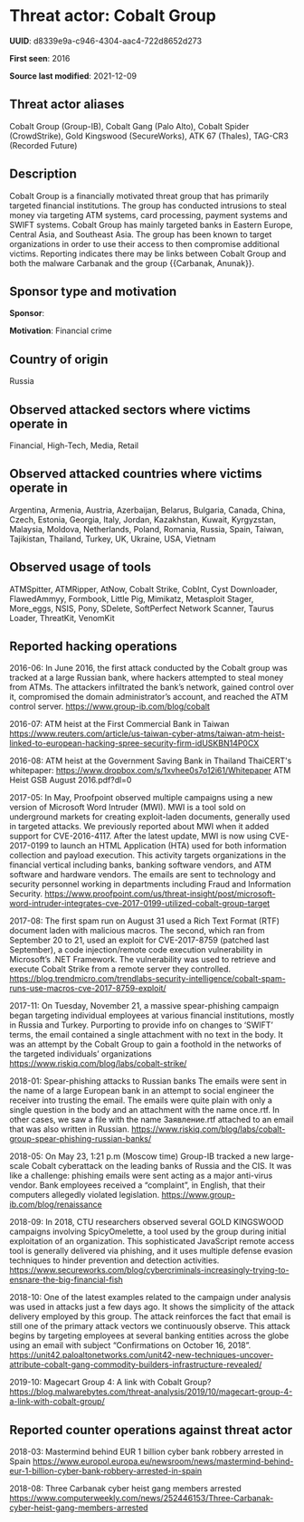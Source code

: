 # Threat actor: Cobalt Group

**UUID**: d8339e9a-c946-4304-aac4-722d8652d273

**First seen**: 2016

**Source last modified**: 2021-12-09

## Threat actor aliases

Cobalt Group (Group-IB), Cobalt Gang (Palo Alto), Cobalt Spider (CrowdStrike), Gold Kingswood (SecureWorks), ATK 67 (Thales), TAG-CR3 (Recorded Future)

## Description

Cobalt Group is a financially motivated threat group that has primarily targeted financial institutions. The group has conducted intrusions to steal money via targeting ATM systems, card processing, payment systems and SWIFT systems. Cobalt Group has mainly targeted banks in Eastern Europe, Central Asia, and Southeast Asia. The group has been known to target organizations in order to use their access to then compromise additional victims. Reporting indicates there may be links between Cobalt Group and both the malware Carbanak and the group {{Carbanak, Anunak}}.

## Sponsor type and motivation

**Sponsor**: 

**Motivation**: Financial crime


## Country of origin

Russia

## Observed attacked sectors where victims operate in

Financial, High-Tech, Media, Retail

## Observed attacked countries where victims operate in

Argentina, Armenia, Austria, Azerbaijan, Belarus, Bulgaria, Canada, China, Czech, Estonia, Georgia, Italy, Jordan, Kazakhstan, Kuwait, Kyrgyzstan, Malaysia, Moldova, Netherlands, Poland, Romania, Russia, Spain, Taiwan, Tajikistan, Thailand, Turkey, UK, Ukraine, USA, Vietnam

## Observed usage of tools

ATMSpitter, ATMRipper, AtNow, Cobalt Strike, CobInt, Cyst Downloader, FlawedAmmyy, Formbook, Little Pig, Mimikatz, Metasploit Stager, More_eggs, NSIS, Pony, SDelete, SoftPerfect Network Scanner, Taurus Loader, ThreatKit, VenomKit

## Reported hacking operations

2016-06: In June 2016, the first attack conducted by the Cobalt group was tracked at a large Russian bank, where hackers attempted to steal money from ATMs. The attackers infiltrated the bank’s network, gained control over it, compromised the domain administrator’s account, and reached the ATM control server.
https://www.group-ib.com/blog/cobalt

2016-07: ATM heist at the First Commercial Bank in Taiwan
https://www.reuters.com/article/us-taiwan-cyber-atms/taiwan-atm-heist-linked-to-european-hacking-spree-security-firm-idUSKBN14P0CX

2016-08: ATM heist at the Government Saving Bank in Thailand
ThaiCERT's whitepaper:
https://www.dropbox.com/s/1xvhee0s7o12i61/Whitepaper ATM Heist GSB August 2016.pdf?dl=0

2017-05: In May, Proofpoint observed multiple campaigns using a new version of Microsoft Word Intruder (MWI). MWI is a tool sold on underground markets for creating exploit-laden documents, generally used in targeted attacks. We previously reported about MWI when it added support for CVE-2016-4117. After the latest update, MWI is now using CVE-2017-0199 to launch an HTML Application (HTA) used for both information collection and payload execution.
This activity targets organizations in the financial vertical including banks, banking software vendors, and ATM software and hardware vendors. The emails are sent to technology and security personnel working in departments including Fraud and Information Security.
https://www.proofpoint.com/us/threat-insight/post/microsoft-word-intruder-integrates-cve-2017-0199-utilized-cobalt-group-target

2017-08: The first spam run on August 31 used a Rich Text Format (RTF) document laden with malicious macros. The second, which ran from September 20 to 21, used an exploit for CVE-2017-8759 (patched last September), a code injection/remote code execution vulnerability in Microsoft’s .NET Framework. The vulnerability was used to retrieve and execute Cobalt Strike from a remote server they controlled.
https://blog.trendmicro.com/trendlabs-security-intelligence/cobalt-spam-runs-use-macros-cve-2017-8759-exploit/

2017-11: On Tuesday, November 21, a massive spear-phishing campaign began targeting individual employees at various financial institutions, mostly in Russia and Turkey. Purporting to provide info on changes to ‘SWIFT’ terms, the email contained a single attachment with no text in the body. It was an attempt by the Cobalt Group to gain a foothold in the networks of the targeted individuals’ organizations
https://www.riskiq.com/blog/labs/cobalt-strike/

2018-01: Spear-phishing attacks to Russian banks
The emails were sent in the name of a large European bank in an attempt to social engineer the receiver into trusting the email. The emails were quite plain with only a single question in the body and an attachment with the name once.rtf. In other cases, we saw a file with the name Заявление.rtf attached to an email that was also written in Russian.
https://www.riskiq.com/blog/labs/cobalt-group-spear-phishing-russian-banks/

2018-05: On May 23, 1:21 p.m (Moscow time) Group-IB tracked a new large-scale Cobalt cyberattack on the leading banks of Russia and the CIS. It was like a challenge: phishing emails were sent acting as a major anti-virus vendor. Bank employees received a “complaint”, in English, that their computers allegedly violated legislation.
https://www.group-ib.com/blog/renaissance

2018-09: In 2018, CTU researchers observed several GOLD KINGSWOOD campaigns involving SpicyOmelette, a tool used by the group during initial exploitation of an organization. This sophisticated JavaScript remote access tool is generally delivered via phishing, and it uses multiple defense evasion techniques to hinder prevention and detection activities.
https://www.secureworks.com/blog/cybercriminals-increasingly-trying-to-ensnare-the-big-financial-fish

2018-10: One of the latest examples related to the campaign under analysis was used in attacks just a few days ago. It shows the simplicity of the attack delivery employed by this group.
The attack reinforces the fact that email is still one of the primary attack vectors we continuously observe. This attack begins by targeting employees at several banking entities across the globe using an email with subject “Confirmations on October 16, 2018”.
https://unit42.paloaltonetworks.com/unit42-new-techniques-uncover-attribute-cobalt-gang-commodity-builders-infrastructure-revealed/

2019-10: Magecart Group 4: A link with Cobalt Group?
https://blog.malwarebytes.com/threat-analysis/2019/10/magecart-group-4-a-link-with-cobalt-group/

## Reported counter operations against threat actor

2018-03: Mastermind behind EUR 1 billion cyber bank robbery arrested in Spain
https://www.europol.europa.eu/newsroom/news/mastermind-behind-eur-1-billion-cyber-bank-robbery-arrested-in-spain

2018-08: Three Carbanak cyber heist gang members arrested
https://www.computerweekly.com/news/252446153/Three-Carbanak-cyber-heist-gang-members-arrested



